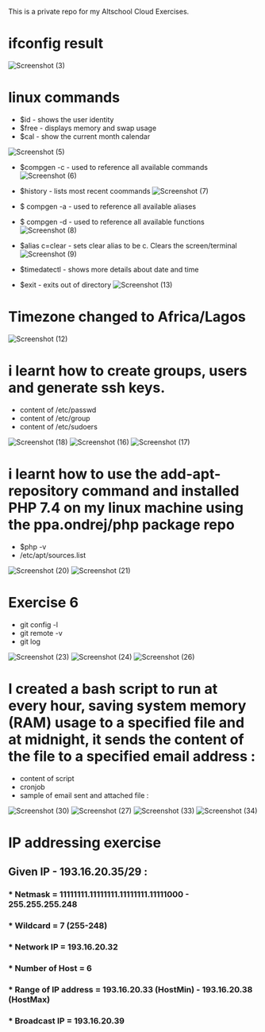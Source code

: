 This is a private repo for my Altschool Cloud Exercises.

# ifconfig result

![Screenshot (3)](https://user-images.githubusercontent.com/109033746/195026255-e4ccae10-5012-4fce-bc58-2c57cad88b2c.png)

# linux commands
* $id - shows the user identity
* $free - displays memory and swap usage
* $cal - show the current month calendar

![Screenshot (5)](https://user-images.githubusercontent.com/109033746/195029259-e0243754-e37a-467d-8dba-6f35778cd01d.png)

* $compgen -c - used to reference all available commands
![Screenshot (6)](https://user-images.githubusercontent.com/109033746/195031972-a584a9bd-fdd3-415c-af90-1a4f2b9066ab.png)

* $history - lists most recent coommands
![Screenshot (7)](https://user-images.githubusercontent.com/109033746/195033425-c866a75b-2fcb-4cea-8b3a-579e05300fb1.png)

* $ compgen -a - used to reference all available aliases
* $ compgen -d - used to reference all available functions
![Screenshot (8)](https://user-images.githubusercontent.com/109033746/195034475-2e321c16-30a8-488d-ae32-7f8f675dd7fa.png)

* $alias c=clear - sets clear alias to be c. Clears the screen/terminal
![Screenshot (9)](https://user-images.githubusercontent.com/109033746/195035475-a58cac9c-c6e4-4a9a-a79b-86c9d36d3a82.png)

* $timedatectl - shows more details about date and time
* $exit - exits out of directory
![Screenshot (13)](https://user-images.githubusercontent.com/109033746/195036343-14c28c02-1af1-4bfd-8230-eef7ce090903.png)

# Timezone changed to Africa/Lagos

![Screenshot (12)](https://user-images.githubusercontent.com/109033746/195037911-fa167102-ffd6-42f8-a443-8eec1bd352f9.png)

# i learnt how to create groups, users and generate ssh keys.
* content of /etc/passwd
* content of /etc/group
* content of /etc/sudoers

![Screenshot (18)](https://user-images.githubusercontent.com/109033746/195040157-7876ae17-a781-4a10-a785-4b696063141a.png)
![Screenshot (16)](https://user-images.githubusercontent.com/109033746/195040292-443f6005-9481-4b6a-9f2f-78e82e2d5c16.png)
![Screenshot (17)](https://user-images.githubusercontent.com/109033746/195040497-c5c45f6e-a9f6-4252-8bd4-2660ff0e2d7c.png)

# i learnt how to use the add-apt-repository command and installed PHP 7.4 on my linux machine using the ppa.ondrej/php package repo
* $php -v
* /etc/apt/sources.list

![Screenshot (20)](https://user-images.githubusercontent.com/109033746/195042611-15920e44-179a-4c41-9108-f55c0d834b9a.png)
![Screenshot (21)](https://user-images.githubusercontent.com/109033746/195042881-237dd4b5-911a-4ddc-acd4-1ba6f5a82500.png)

# Exercise 6
* git config -l
* git remote -v
* git log

![Screenshot (23)](https://user-images.githubusercontent.com/109033746/197366540-996ca326-0186-439f-ba33-2c51f2fc1efe.png)
![Screenshot (24)](https://user-images.githubusercontent.com/109033746/197366650-9a9ed585-0853-4248-8987-137d4eded7d3.png)
![Screenshot (26)](https://user-images.githubusercontent.com/109033746/197366664-454688da-db9c-48e7-84fc-57a6b0fea85b.png)

# I created a bash script to run at every hour, saving system memory (RAM) usage to a specified file and at midnight, it sends the content of the file to a specified email address :
* content of script
* cronjob
* sample of email sent and attached file :

![Screenshot (30)](https://user-images.githubusercontent.com/109033746/197367161-8e40591c-e7b8-454b-9408-9894fc48af0c.png)
![Screenshot (27)](https://user-images.githubusercontent.com/109033746/197367170-c52475a5-0986-487f-99f1-d06e6d0a2c2c.png)
![Screenshot (33)](https://user-images.githubusercontent.com/109033746/197367202-04e2261f-36c6-460a-9608-31b1954070eb.png)
![Screenshot (34)](https://user-images.githubusercontent.com/109033746/197367216-5021a771-3b2a-4402-ab62-e5ee1cb6e768.png)

# IP addressing exercise
## Given IP - 193.16.20.35/29 :
### * Netmask = 11111111.11111111.11111111.11111000 - 255.255.255.248
### * Wildcard = 7 (255-248)
### * Network IP = 193.16.20.32
### * Number of Host = 6
### * Range of IP address = 193.16.20.33 (HostMin) - 193.16.20.38 (HostMax)
### * Broadcast IP = 193.16.20.39

